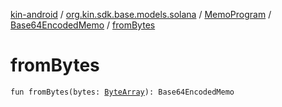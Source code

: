 [kin-android](../../../index.md) / [org.kin.sdk.base.models.solana](../../index.md) / [MemoProgram](../index.md) / [Base64EncodedMemo](index.md) / [fromBytes](./from-bytes.md)

# fromBytes

`fun fromBytes(bytes: `[`ByteArray`](https://kotlinlang.org/api/latest/jvm/stdlib/kotlin/-byte-array/index.html)`): Base64EncodedMemo`